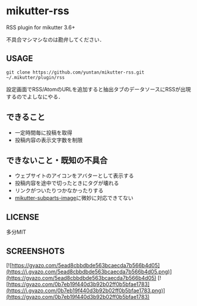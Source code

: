 # mikutter-rss
RSS plugin for mikutter 3.6+

不具合マシマシなのは勘弁してください．

## USAGE
```
git clone https://github.com/yuntan/mikutter-rss.git ~/.mikutter/plugin/rss
```

設定画面でRSS/AtomのURLを追加すると抽出タブのデータソースにRSSが出現するのでよしなにやる．

## できること
- 一定時間毎に投稿を取得
- 投稿内容の表示文字数を制限

## できないこと・既知の不具合
- ウェブサイトのアイコンをアバターとして表示する
- 投稿内容を途中で切ったときにタグが壊れる
- リンクがついたりつかなかったりする
- [mikutter-subparts-image](https://github.com/moguno/mikutter-subparts-image)に微妙に対応できてない

## LICENSE
多分MIT

## SCREENSHOTS
[![https://gyazo.com/5ead8cbbdbde563bcaecda7b566b4d05](https://i.gyazo.com/5ead8cbbdbde563bcaecda7b566b4d05.png)](https://gyazo.com/5ead8cbbdbde563bcaecda7b566b4d05)
[![https://gyazo.com/0b7eb19f440d3b92b02ff0b5bfae1783](https://i.gyazo.com/0b7eb19f440d3b92b02ff0b5bfae1783.png)](https://gyazo.com/0b7eb19f440d3b92b02ff0b5bfae1783)
